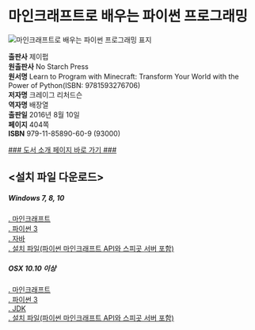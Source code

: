   
# 마인크래프트로 배우는 파이썬 프로그래밍
  
 ![마인크래프트로 배우는 파이썬 프로그래밍 표지](http://image.yes24.com/momo/TopCate877/MidCate010/87690364.jpg)
  
**출판사** 제이펍  
**원출판사** No Starch Press  
**원서명** Learn to Program with Minecraft: Transform Your World with the Power of Python(ISBN: 9781593276706)  
**저자명** 크레이그 리처드슨  
**역자명** 배장열  
**출판일** 2016년 8월 10일  
**페이지** 404쪽  
**ISBN** 979-11-85890-60-9 (93000)  

[### 도서 소개 페이지 바로 가기 ###](http://jpub.tistory.com/601)  

## <설치 파일 다운로드>  
##### Windows 7, 8, 10  
[. 마인크래프트](https://minecraft.net/)  
[. 파이썬 3](http://www.python.org/downloads/)  
[. 자바](http://www.java.com/ko/download/)  
[. 설치 파일(파이썬 마인크래프트 API와 스피곳 서버 포함)]( https://www.nostarch.com/pythonwithminecraft/)  
  
##### OSX 10.10 이상  
[. 마인크래프트](https://minecraft.net/)  
[. 파이썬 3](http://www.python.org/downloads/)  
[. JDK](http://www.oracle.com/technetwork/java/javase/downloads/index.html)  
[. 설치 파일(파이썬 마인크래프트 API와 스피곳 서버 포함)](https://www.nostarch.com/pythonwithminecraft/)  
